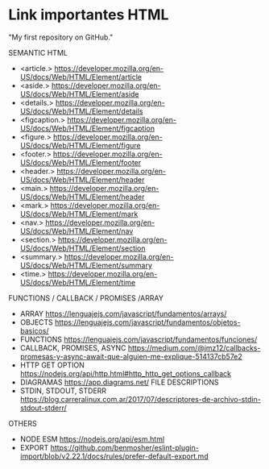 # Link importantes HTML
"My first repository on GitHub."

SEMANTIC HTML
* <article.> https://developer.mozilla.org/en-US/docs/Web/HTML/Element/article
* <aside.> https://developer.mozilla.org/en-US/docs/Web/HTML/Element/aside
* <details.> https://developer.mozilla.org/en-US/docs/Web/HTML/Element/details
* <figcaption.> https://developer.mozilla.org/en-US/docs/Web/HTML/Element/figcaption
* <figure.> https://developer.mozilla.org/en-US/docs/Web/HTML/Element/figure  
* <footer.> https://developer.mozilla.org/en-US/docs/Web/HTML/Element/footer
* <header.> https://developer.mozilla.org/en-US/docs/Web/HTML/Element/header
* <main.> https://developer.mozilla.org/en-US/docs/Web/HTML/Element/header
* <mark.> https://developer.mozilla.org/en-US/docs/Web/HTML/Element/mark
* <nav.> https://developer.mozilla.org/en-US/docs/Web/HTML/Element/nav
* <section.> https://developer.mozilla.org/en-US/docs/Web/HTML/Element/section
* <summary.> https://developer.mozilla.org/en-US/docs/Web/HTML/Element/summary
* <time.> https://developer.mozilla.org/en-US/docs/Web/HTML/Element/time

FUNCTIONS / CALLBACK / PROMISES /ARRAY
* ARRAY https://lenguajejs.com/javascript/fundamentos/arrays/
* OBJECTS https://lenguajejs.com/javascript/fundamentos/objetos-basicos/
* FUNCTIONS https://lenguajejs.com/javascript/fundamentos/funciones/
* CALLBACK, PROMISES, ASYNC https://medium.com/@jmz12/callbacks-promesas-y-async-await-que-alguien-me-explique-514137cb57e2
* HTTP GET OPTION https://nodejs.org/api/http.html#http_http_get_options_callback
* DIAGRAMAS https://app.diagrams.net/
FILE DESCRIPTIONS
* STDIN, STDOUT, STDERR https://blog.carreralinux.com.ar/2017/07/descriptores-de-archivo-stdin-stdout-stderr/

OTHERS
* NODE ESM https://nodejs.org/api/esm.html
* EXPORT https://github.com/benmosher/eslint-plugin-import/blob/v2.22.1/docs/rules/prefer-default-export.md
